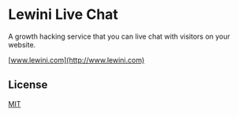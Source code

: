 # Lewini Live Chat

A growth hacking service that you can live chat with visitors on your website.

[www.lewini.com](http://www.lewini.com)

## License

[MIT](http://opensource.org/licenses/MIT)
